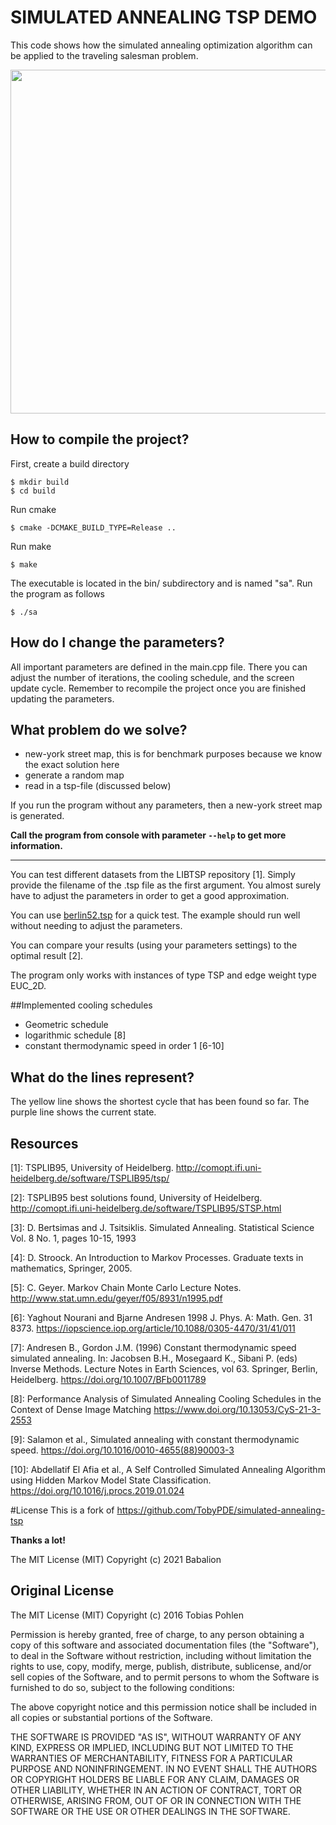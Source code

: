 # SIMULATED ANNEALING TSP DEMO

This code shows how the simulated annealing optimization algorithm can be 
applied to the traveling salesman problem.

<img src="http://geekstack.net/tsp.gif" width="550" />

## How to compile the project?

First, create a build directory
```
$ mkdir build
$ cd build
```

Run cmake
```
$ cmake -DCMAKE_BUILD_TYPE=Release ..
```

Run make
```
$ make
```

The executable is located in the bin/ subdirectory and is named "sa". Run the 
program as follows
```
$ ./sa
```

## How do I change the parameters?

All important parameters are defined in the main.cpp file. There you can adjust
the number of iterations, the cooling schedule, and the screen update cycle. 
Remember to recompile the project once you are finished updating the parameters. 

## What problem do we solve?

- new-york street map, this is for benchmark purposes because we know the exact solution here
- generate a random map
- read in a tsp-file (discussed below)

If you run the program without any parameters, then a new-york street map is generated.

**Call the program from console with parameter `--help` to get more information.**

-----
You can test different datasets from the LIBTSP repository [1]. 
Simply provide the filename of the .tsp file as the first argument. You 
almost surely have to adjust the parameters in order to get a good approximation.

You can use [berlin52.tsp](http://comopt.ifi.uni-heidelberg.de/software/TSPLIB95/tsp/berlin52.tsp.gz) 
for a quick test. The example should run well without needing to adjust the parameters.

You can compare your results (using your parameters settings) to the optimal result [2]. 

The program only works with instances of type TSP and edge weight type EUC_2D. 

##Implemented cooling schedules

- Geometric schedule
- logarithmic schedule [8]
- constant thermodynamic speed in order 1 [6-10]

## What do the lines represent?

The yellow line shows the shortest cycle that has been found so far. The purple
line shows the current state. 

## Resources

[1]: TSPLIB95, University of Heidelberg. http://comopt.ifi.uni-heidelberg.de/software/TSPLIB95/tsp/

[2]: TSPLIB95 best solutions found, University of Heidelberg. http://comopt.ifi.uni-heidelberg.de/software/TSPLIB95/STSP.html

[3]: D. Bertsimas and J. Tsitsiklis. Simulated Annealing. Statistical Science Vol. 8 No. 1, pages 10-15, 1993

[4]: D. Stroock. An Introduction to Markov Processes. Graduate texts in mathematics,  Springer, 2005. 

[5]: C. Geyer. Markov Chain Monte Carlo Lecture Notes. http://www.stat.umn.edu/geyer/f05/8931/n1995.pdf

[6]: Yaghout Nourani and Bjarne Andresen 1998 J. Phys. A: Math. Gen. 31 8373. https://iopscience.iop.org/article/10.1088/0305-4470/31/41/011

[7]: Andresen B., Gordon J.M. (1996) Constant thermodynamic speed simulated annealing. In: Jacobsen B.H., Mosegaard K., Sibani P. (eds) Inverse Methods. Lecture Notes in Earth Sciences, vol 63. Springer, Berlin, Heidelberg. https://doi.org/10.1007/BFb0011789

[8]: Performance Analysis of Simulated Annealing Cooling Schedules in the Context of Dense Image Matching https://www.doi.org/10.13053/CyS-21-3-2553

[9]: Salamon et al., Simulated annealing with constant thermodynamic speed. https://doi.org/10.1016/0010-4655(88)90003-3

[10]: Abdellatif El Afia et al., A Self Controlled Simulated Annealing Algorithm using Hidden Markov Model State Classification. https://doi.org/10.1016/j.procs.2019.01.024




#License
This is a fork of https://github.com/TobyPDE/simulated-annealing-tsp

**Thanks a lot!**

The MIT License (MIT) Copyright (c) 2021 Babalion
## Original License

The MIT License (MIT) Copyright (c) 2016 Tobias Pohlen

Permission is hereby granted, free of charge, to any person obtaining a copy of this software and associated documentation files (the "Software"), to deal in the Software without restriction, including without limitation the rights to use, copy, modify, merge, publish, distribute, sublicense, and/or sell copies of the Software, and to permit persons to whom the Software is furnished to do so, subject to the following conditions:

The above copyright notice and this permission notice shall be included in all copies or substantial portions of the Software.

THE SOFTWARE IS PROVIDED "AS IS", WITHOUT WARRANTY OF ANY KIND, EXPRESS OR IMPLIED, INCLUDING BUT NOT LIMITED TO THE WARRANTIES OF MERCHANTABILITY, FITNESS FOR A PARTICULAR PURPOSE AND NONINFRINGEMENT. IN NO EVENT SHALL THE AUTHORS OR COPYRIGHT HOLDERS BE LIABLE FOR ANY CLAIM, DAMAGES OR OTHER LIABILITY, WHETHER IN AN ACTION OF CONTRACT, TORT OR OTHERWISE, ARISING FROM, OUT OF OR IN CONNECTION WITH THE SOFTWARE OR THE USE OR OTHER DEALINGS IN THE SOFTWARE.
